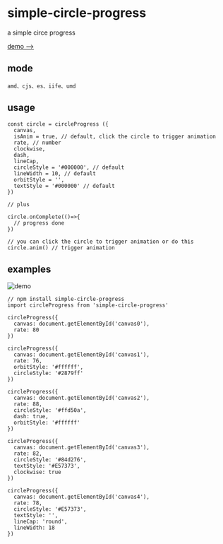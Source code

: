 # simple-circle-progress

a simple circe progress

[demo -->](https://nicoleffect.github.io/simple-circle-progress/examples/index.html)

## mode

```
amd、cjs、es、iife、umd
```
## usage
```
const circle = circleProgress ({
  canvas,
  isAnim = true, // default, click the circle to trigger animation
  rate, // number
  clockwise,
  dash,
  lineCap,
  circleStyle = '#000000', // default
  lineWidth = 10, // default
  orbitStyle = '',
  textStyle = '#000000' // default
})

// plus

circle.onComplete(()=>{
  // progress done
})

// you can click the circle to trigger animation or do this
circle.anim() // trigger animation

```
## examples

![demo](https://nicoleffect.github.io/simple-circle-progress/examples/img/example.png)

```
// npm install simple-circle-progress
import circleProgress from 'simple-circle-progress'

circleProgress({
  canvas: document.getElementById('canvas0'),
  rate: 80
})

circleProgress({
  canvas: document.getElementById('canvas1'),
  rate: 76,
  orbitStyle: '#ffffff',
  circleStyle: '#2879ff'
})

circleProgress({
  canvas: document.getElementById('canvas2'),
  rate: 88,
  circleStyle: '#ffd50a',
  dash: true,
  orbitStyle: '#ffffff'
})

circleProgress({
  canvas: document.getElementById('canvas3'),
  rate: 82,
  circleStyle: '#84d276',
  textStyle: '#E57373',
  clockwise: true
})

circleProgress({
  canvas: document.getElementById('canvas4'),
  rate: 78,
  circleStyle: '#E57373',
  textStyle: '',
  lineCap: 'round',
  lineWidth: 18
})

```
